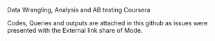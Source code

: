 Data Wrangling, Analysis and AB testing
Coursera

Codes, Queries and outputs are attached in this github as issues were presented with the External link share of Mode.
